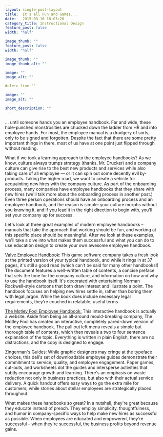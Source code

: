 ```yaml
---
layout: single-post-layout
title:  It's all Fun and Games...
date:   2015-03-16 18:03:26
category_title: Instructional Design
feature_post: false
width: "half"

image_thumb: ""
feature_post: false
width: "half"

image_thumb: ""
image_thumb_alt: ""

image: ""
image_alt: ""

delete-line ""

image: ""
image_alt: ""

short_description: ""
---
```


… until someone hands you an employee handbook. Far and wide, these hole-punched monstrosities are chucked down the ladder from HR and into employee hands. For most, the employee manual is a drudgery of sorts, only to be signed and forgotten. Despite the fact that there are some pretty important things in there, most of us have at one point just flipped through without reading.

What if we took a learning approach to the employee handbooks? As we know, culture always trumps strategy (thanks, Mr. Drucker) and a company culture can give rise to the best new products and services while also taking care of all employee — or it can spin out some decently evil by-products. Taking the higher road, we want to create a vehicle for acquainting new hires with the company culture. As part of the onboarding process, many companies have employee handbooks that they share with new hires (we'll talk more about the onboarding process in another post.) Even three person operations should have an onboarding process and an employee handbook, and the reason is simple: your culture morphs without you knowing it, and if you lead it in the right direction to begin with, you'll set your company up for success.

Let's look at three great examples of modern employee handbooks – manuals that take the approach that working should be fun, and working at this specific place should be meaningful. After we look at these examples, we'll take a dive into what makes them successful and what you can do to use education design to create your own awesome employee handbook.

[Valve Employee Handbook:](http://www.valvesoftware.com/company/Valve_Handbook_LowRes.pdf) This game software company takes a fresh look at the printed version of your typical handbook, and while it rings in at 37 pages, it's still a good read (which can't be said for many other handbooks!) The document features a well-written table of contents, a concise preface that sets the tone for the company culture, and information on how and why to use the handbook itself. It's decorated with entertaining Norman Rockwell-style cartoons that both draw interest and illustrate a point. The handbook focuses on helping new hires settle in, rather than boring them with legal jargon. While the book does include necessary legal requirements, they're couched in relatable, useful terms.

[The Motley Fool Employee Handbook:](http://thefoolrules.com/) This interactive handbook is actually a website. Aside from being an all-around mould-breaking company, The Motley Fool has created an interactive, completely pared-down version of the employee handbook. The pull out left menu reveals a simple but thorough table of contents, which then reveals a two to four sentence explanation of the topic. Everything is written in plain English, there are no distractions, and the copy is designed to engage.

[Zingerman's Guides:](http://www.inc.com/articles/2003/01/25083.html) While graphic designers may cringe at the typeface choices, this deli's set of downloadable employee guides demonstrate their commitment to service, quality, and employee engagement. Paper games, cut-outs, and worksheets dot the guides and intersperse activities that subtly encourage growth and learning. There's an emphasis on waste reduction not only in business practices, but also with their actual service delivery. A quick handout offers easy ways to go the extra mile for customers, while stories about stellar employees are strategically placed throughout.

What makes these handbooks so great? In a nutshell, they're great because they educate instead of preach. They employ simplicity, thoughtfulness, and humor in company-specific ways to help make new hires as successful as possible. When employees are educated and empowered, they're successful – when they're successful, the business profits beyond revenue gains.
